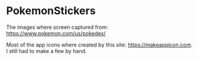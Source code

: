 # PokemonStickers

The images where screen captured from: https://www.pokemon.com/us/pokedex/

Most of the app icons where created by this site: https://makeappicon.com. I still had to make a few by hand.
